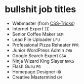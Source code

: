 bullshit job titles
===================

* Webmaster (from [CSS-Tricks](http://css-tricks.com/job-titles-in-the-web-industry/))
* Internet Expert `IE`
* Senior Coffee Maker `SCM`
* Lead File Uploader `LFU`
* Professional Pizza Reheater `PPR`
* Junior WordPress Admin `JWA`
* Google Search Expert `GSA`
* Ninja Wizard King Slayer `NWKS`
* Flash Guru `FG`
* Homepage Designer `HD`
* Creative Mastermind `CM`
